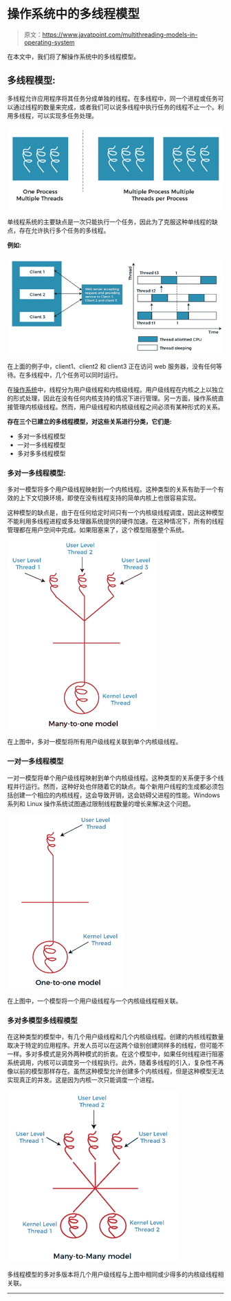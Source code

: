 # 操作系统中的多线程模型

> 原文：<https://www.javatpoint.com/multithreading-models-in-operating-system>

在本文中，我们将了解操作系统中的多线程模型。

## 多线程模型:

多线程允许应用程序将其任务分成单独的线程。在多线程中，同一个进程或任务可以通过线程的数量来完成，或者我们可以说多线程中执行任务的线程不止一个。利用多线程，可以实现多任务处理。

![Multithreading Models in Operating system](img/c6822930160a26c15e2264ea133de7b0.png)

单线程系统的主要缺点是一次只能执行一个任务，因此为了克服这种单线程的缺点，存在允许执行多个任务的多线程。

**例如:**

![Multithreading Models in Operating system](img/958e73e4d94ae903aa1638a8133d2d8a.png)

在上面的例子中，client1、client2 和 client3 正在访问 web 服务器，没有任何等待。在多线程中，几个任务可以同时运行。

在[操作系统](https://www.javatpoint.com/os-tutorial)中，线程分为用户级线程和内核级线程。用户级线程在内核之上以独立的形式处理，因此在没有任何内核支持的情况下进行管理。另一方面，操作系统直接管理内核级线程。然而，用户级线程和内核级线程之间必须有某种形式的关系。

**存在三个已建立的多线程模型，对这些关系进行分类，它们是:**

*   多对一多线程模型
*   一对一多线程模型
*   多对多多线程模型

### 多对一多线程模型:

多对一模型将多个用户级线程映射到一个内核线程。这种类型的关系有助于一个有效的上下文切换环境，即使在没有线程支持的简单内核上也很容易实现。

这种模型的缺点是，由于在任何给定时间只有一个内核级线程调度，因此这种模型不能利用多线程进程或多处理器系统提供的硬件加速。在这种情况下，所有的线程管理都在用户空间中完成。如果阻塞来了，这个模型阻塞整个系统。

![Multithreading Models in Operating system](img/b08aac08fc0bef7a1ad8c81c374c7256.png)

在上图中，多对一模型将所有用户级线程关联到单个内核级线程。

### 一对一多线程模型

一对一模型将单个用户级线程映射到单个内核级线程。这种类型的关系便于多个线程并行运行。然而，这种好处也伴随着它的缺点。每个新用户线程的生成都必须包括创建一个相应的内核线程，这会导致开销，这会妨碍父进程的性能。Windows 系列和 Linux 操作系统试图通过限制线程数量的增长来解决这个问题。

![Multithreading Models in Operating system](img/d5bffdfb2fb3eca66cca990248ef4744.png)

在上图中，一个模型将一个用户级线程与一个内核级线程相关联。

### 多对多模型多线程模型

在这种类型的模型中，有几个用户级线程和几个内核级线程。创建的内核线程数量取决于特定的应用程序。开发人员可以在这两个级别创建同样多的线程，但可能不一样。多对多模式是另外两种模式的折衷。在这个模型中，如果任何线程进行阻塞系统调用，内核可以调度另一个线程执行。此外，随着多线程的引入，复杂性不再像以前的模型那样存在。虽然这种模型允许创建多个内核线程，但是这种模型无法实现真正的并发。这是因为内核一次只能调度一个进程。

![Multithreading Models in Operating system](img/817dafb8766444e286e893de921db439.png)

多线程模型的多对多版本将几个用户级线程与上图中相同或少得多的内核级线程相关联。

* * *